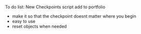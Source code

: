 To do list:
New Checkpoints script add to portfolio
- make it so that the checkpoint doesnt matter where you begin
- easy to use
- reset objects when needed
